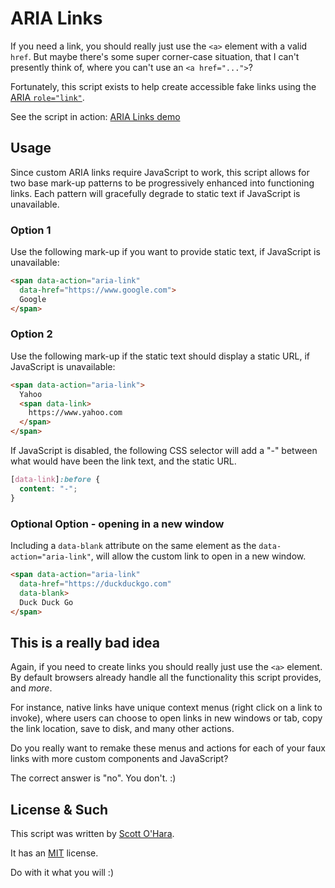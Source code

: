 # ARIA Links  
If you need a link, you should really just use the `<a>` element with a valid `href`. But maybe there's some super corner-case situation, that I can't presently think of, where you can't use an `<a href="...">`?  

Fortunately, this script exists to help create accessible fake links using the [ARIA `role="link"`](https://www.w3.org/TR/wai-aria-1.1/#link).   

See the script in action: [ARIA Links demo](https://scottaohara.github.io/aria-links/)  


## Usage  
Since custom ARIA links require JavaScript to work, this script allows for two base mark-up patterns to be progressively enhanced into functioning links. Each pattern will gracefully degrade to static text if JavaScript is unavailable.

### Option 1
Use the following mark-up if you want to provide static text, if JavaScript is unavailable:  

```html
<span data-action="aria-link" 
  data-href="https://www.google.com">
  Google
</span>
```

### Option 2 
Use the following mark-up if the static text should display a static URL, if JavaScript is unavailable:  

```html
<span data-action="aria-link">
  Yahoo
  <span data-link>
    https://www.yahoo.com
  </span>
</span>
```

If JavaScript is disabled, the following CSS selector will add a "-" between what would have been the link text, and the static URL.  

```css
[data-link]:before {
  content: "-";
}
```

### Optional Option - opening in a new window
Including a `data-blank` attribute on the same element as the `data-action="aria-link"`, will allow the custom link to open in a new window.  

```html
<span data-action="aria-link" 
  data-href="https://duckduckgo.com" 
  data-blank>
  Duck Duck Go
</span>
```


## This is a really bad idea
Again, if you need to create links you should really just use the `<a>` element. By default browsers already handle all the functionality this script provides, and *more*. 

For instance, native links have unique context menus (right click on a link to invoke), where users can choose to open links in new windows or tab, copy the link location, save to disk, and many other actions. 

Do you really want to remake these menus and actions for each of your faux links with more custom components and JavaScript? 

The correct answer is "no".  You don't. :)


## License & Such  
This script was written by [Scott O'Hara](https://twitter.com/scottohara).  

It has an [MIT](https://github.com/scottaohara/accessible-components/blob/master/LICENSE.md) license.  

Do with it what you will :)  

